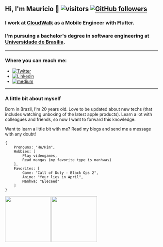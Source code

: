 ## Hi, I'm Mauricio 👋 ![visitors](https://visitor-badge.glitch.me/badge?page_id=MauricioMachadoFF.MauricioMachadoFF) [![GitHub followers](https://img.shields.io/github/followers/MauricioMachadoFF.svg?style=social&label=Follow&maxAge=2592000)](https://github.com/MauricioMachadoFF?tab=followers)

### I work at [CloudWalk](https://www.linkedin.com/company/cloudwalk-inc) as a Mobile Engineer with Flutter.

### I'm pursuing a bachelor's degree in software engineering at [Universidade de Brasília](https://www.linkedin.com/school/universidade-de-bras-lia/).

---

### Where you can reach me:

- [![Twitter](https://img.shields.io/badge/-Twitter-222222?style=flat-square&logo=twitter&logoColor=white&link=https://twitter.com/EngincanVeske)](https://twitter.com/mauricio__axe)
- [![Linkedin](https://img.shields.io/badge/-LinkedIn-222222?style=flat-square&logo=Linkedin&logoColor=white&link=https://www.linkedin.com/in/engincan-veske-b4a75b145/)](https://www.linkedin.com/in/mauricio-machado-fernandes/)
- [![medium](https://aleen42.github.io/badges/src/medium.svg)](https://medium.com/@mauriciofozmmff33/about)

---

### A little bit about myself

Born in Brazil, I'm 20 years old. Love to be updated about new techs (that includes watching unboxing of the latest apple products). Learn a lot with colleagues and friends, so now I want to forward this knowledge.

Want to learn a little bit with me? Read my blogs and send me a message with any doubt!

```
{
    Pronouns: "He/Him",
    Hobbies: [
        Play videogames,
        Read mangas (my favorite type is manhwas)
    ].
    Favorites: [
        Game: "Call of Duty - Black Ops 2",
        Anime: "Your lies in April",
        Manhwa: "Eleceed"
    ]
}
```

<a href="https://github.com/MauricioMachadoFF/github-readme-stats">
  <img align="left" height='150px' src="https://github-readme-stats.vercel.app/api/top-langs/?username=MauricioMachadoFF&hide=jupyter%20notebook,html&layout=compact&theme=dracula" />
</a>

<a href="https://github.com/MauricioMachadoFF/github-readme-statst">
  <img align="left"  height='150px' src="https://github-readme-stats.vercel.app/api?username=MauricioMachadoFF&show_icons=true&theme=dracula" />
</a>
